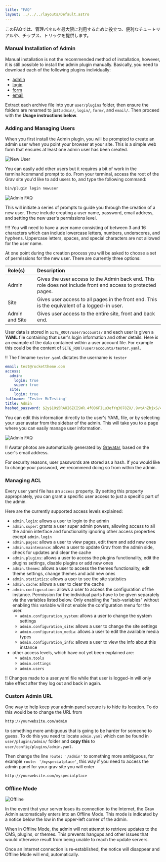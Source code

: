 ```yaml
---
title: "FAQ"
layout: ../../../layouts/Default.astro
---
```


このFAQでは、管理パネルを最大限に利用するために役立つ、便利なチュートリアルや、チップス、トリックを提供します。

### Manual Installation of Admin

Manual installation is not the recommended method of installation, however, it is still possible to install the admin plugin manually. Basically, you need to download each of the following plugins individually:

* [admin](https://github.com/getgrav/grav-plugin-admin/archive/master.zip)
* [login](https://github.com/getgrav/grav-plugin-login/archive/master.zip)
* [form](https://github.com/getgrav/grav-plugin-form/archive/master.zip)
* [email](https://github.com/getgrav/grav-plugin-email/archive/master.zip)

Extract each archive file into your `user/plugins` folder, then ensure the folders are renamed to just `admin/`, `login/`, `form/`, and `email/`.  Then proceed with the **Usage instructions below**.

### Adding and Managing Users

When you first install the Admin plugin, you will be prompted to create an admin user when you point your browser at your site. This is a simple web form that ensures at least one admin user has been created.

![New User](../01.introduction/new-user.png)

You can easily add other users but it requires a bit of work in the terminal/command prompt to do. From your terminal, access the root of the Grav site you'd like to add users to, and type the following command:

```bash
bin/plugin login newuser
```

![Admin FAQ](faq_1.png)

This will initiate a series of prompts to guide you through the creation of a new user. These include creating a user name, password, email address, and setting the new user's permissions level.

!!!! You will need to have a user name consisting of between 3 and 16 characters which can include lowercase letters, numbers, underscores, and hyphens. Uppercase letters, spaces, and special characters are not allowed for the user name.

At one point during the creation process you will be asked to choose a set of permissions for the new user. There are currently three options:

| Role(s)        | Description                                                                                                       |
| :-----         | :-----                                                                                                            |
| Admin          | Gives the user access to the Admin back end. This role does not include front end access to protected pages. |
| Site           | Gives user access to all pages in the front end. This is the equivalent of a logged-in user.                      |
| Admin and Site | Gives user access to the entire site, front and back end.                                                         |

User data is stored in `SITE_ROOT/user/accounts/` and each user is given a **YAML** file containing that user's login information and other details. Here is an example of the data contained within a user account file. For example this could be the content of `SITE_ROOT/user/accounts/tester.yaml`.

!! The filename `tester.yaml` dictates the username is `tester`

```yaml
email: test@rockettheme.com
access:
  admin:
    login: true
    super: true
  site:
    login: true
fullname: 'Tester McTesting'
title: Admin
hashed_password: $2y$10$5RAUI6ZCISWR.4f0D6FILu3efYq3078ZX/.9vtAnZbjxS/4PXN/WW
```

You can edit this information directly to the user's YAML file, or by selecting your user avatar from the sidebar of the admin. This will take you to a page where you can easily manage user information.

![Admin FAQ](faq_2.png)

!! Avatar photos are automatically generated by [Gravatar](https://gravatar.com), based on the user's email address.

For security reasons, user passwords are stored as a hash. If you would like to change your password, we recommend doing so from within the admin.

### Managing ACL

Every user yaml file has an `access` property. By setting this property appropriately, you can grant a specific user access to just a specific part of the admin.

Here are the currently supported access levels explained:

- `admin.login`: allows a user to login to the admin
- `admin.super`: grants a user super admin powers, allowing access to all the admin interface and functionality ignoring other access properties except `admin.login`
- `admin.pages`: allows a user to view pages, edit them and add new ones
- `admin.maintenance`: allows a user to update Grav from the admin side, check for updates and clear the cache
- `admin.plugins`: allows a user to access the plugins functionality, edit the plugins settings, disable plugins or add new ones
- `admin.themes`: allows a user to access the themes functionality, edit theme settings, change themes and add new ones
- `admin.statistics`: allows a user to see the site statistics
- `admin.cache`: allows a user to clear the cache
- `admin.configuration`: allows a user to access the configuration of the instance. Permission for the individual parts have to be given separately via the variables listed below. Only enabling the "sub-variables" without enabling this variable will not enable the configuration menu for the user.
  - `admin.configuration_system`: allows a user to change the system settings
  - `admin.configuration_site`: allows a user to change the site settings
  - `admin.configuration_media`: allows a user to edit the available media types
  - `admin.configuration_info`: allows a user to view the info about this instance
- other access levels, which have not yet been explained are:
  - `admin.tools`
  - `admin.settings`
  - `admin.users`

!! Changes made to a user.yaml file while that user is logged-in will only take effect after they log out and back in again.

### Custom Admin URL

One way to help keep your admin panel secure is to hide its location. To do this would be to change the URL from

```txt
http://yourwebsite.com/admin
```

to something more ambiguous that is going to be harder for someone to guess.  To do this you need to locate `admin.yaml` which can be found in `user/plugins/admin/` folder and **copy this** to `user/config/plugins/admin.yaml`.

Then change the line `route: '/admin'` to something more ambiguous, for example `route: '/myspecialplace'`, this way if you need to access the admin panel for your grav site you will enter

```txt
http://yourwebsite.com/myspecialplace
```

### Offline Mode

![Offline](offline.png)

In the event that your server loses its connection to the Internet, the Grav Admin automatically enters into an Offline Mode. This mode is indicated by a notice below the low in the upper-left corner of the admin.

When in Offline Mode, the admin will not attempt to retrieve updates to the CMS, plugins, or themes. This prevents hangups and other issues that would otherwise result from being unable to reach the update servers.

Once an Internet connection is re-established, the notice will disappear and Offline Mode will end, automatically.

